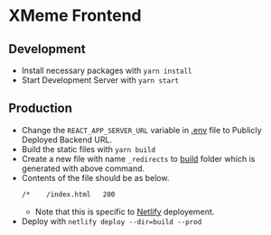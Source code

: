 # XMeme Frontend

## Development
* Install necessary packages with `yarn install`
* Start Development Server with  `yarn start`

## Production 
* Change the `REACT_APP_SERVER_URL` variable in [.env](./.env) file to Publicly Deployed Backend URL.
* Build the static files with `yarn build`
* Create a new file with name `_redirects` to [build](./build) folder which is generated with above command.
* Contents of the file should be as below.
    ```bash
    /*    /index.html   200
    ```
    * Note that this is specific to [Netlify](https://www.netlify.com/) deployement.
* Deploy with `netlify deploy --dir=build --prod`
